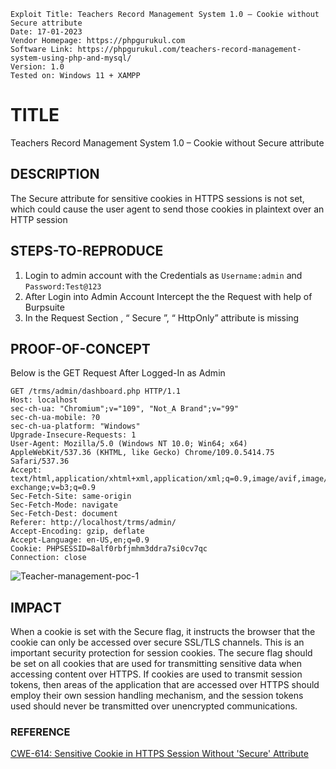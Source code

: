 ```
Exploit Title: Teachers Record Management System 1.0 – Cookie without Secure attribute 
Date: 17-01-2023
Vendor Homepage: https://phpgurukul.com
Software Link: https://phpgurukul.com/teachers-record-management-system-using-php-and-mysql/
Version: 1.0
Tested on: Windows 11 + XAMPP 
```
<h1>TITLE</h1>
Teachers Record Management System 1.0 – Cookie without Secure attribute 

<h2>DESCRIPTION</h2>
The Secure attribute for sensitive cookies in HTTPS sessions is not set, which could cause the user agent to send those cookies in plaintext over an HTTP session


<h2>STEPS-TO-REPRODUCE</h2>

1. Login to admin account with the Credentials as `Username:admin` and `Password:Test@123` 
2. After Login into Admin Account Intercept the the Request with help of Burpsuite
3. In the Request Section , “ Secure ”, “ HttpOnly”   attribute is missing

<h2>PROOF-OF-CONCEPT</h2>
Below is the GET Request After Logged-In as Admin

```
GET /trms/admin/dashboard.php HTTP/1.1
Host: localhost
sec-ch-ua: "Chromium";v="109", "Not_A Brand";v="99"
sec-ch-ua-mobile: ?0
sec-ch-ua-platform: "Windows"
Upgrade-Insecure-Requests: 1
User-Agent: Mozilla/5.0 (Windows NT 10.0; Win64; x64) AppleWebKit/537.36 (KHTML, like Gecko) Chrome/109.0.5414.75 Safari/537.36
Accept: text/html,application/xhtml+xml,application/xml;q=0.9,image/avif,image/webp,image/apng,*/*;q=0.8,application/signed-exchange;v=b3;q=0.9
Sec-Fetch-Site: same-origin
Sec-Fetch-Mode: navigate
Sec-Fetch-Dest: document
Referer: http://localhost/trms/admin/
Accept-Encoding: gzip, deflate
Accept-Language: en-US,en;q=0.9
Cookie: PHPSESSID=8alf0rbfjmhm3ddra7si0cv7qc
Connection: close
```

![Teacher-management-poc-1](https://user-images.githubusercontent.com/98345027/212894700-1f1a2094-2bfd-4e71-8fa8-700bd20a02f2.png)



<h2>IMPACT</h2>
When a cookie is set with the Secure flag, it instructs the browser that the cookie can only be accessed over secure SSL/TLS channels. This is an important security protection for session cookies. The secure flag should be set on all cookies that are used for transmitting sensitive data when accessing content over HTTPS. If cookies are used to transmit session tokens, then areas of the application that are accessed over HTTPS should employ their own session handling mechanism, and the session tokens used should never be transmitted over unencrypted communications.

<h3>REFERENCE</h3>

[CWE-614: Sensitive Cookie in HTTPS Session Without 'Secure' Attribute](https://cwe.mitre.org/data/definitions/614.html )
